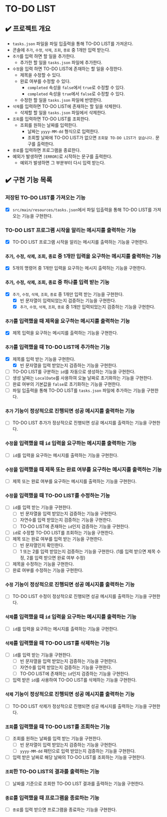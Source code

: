 # TO-DO LIST

## ✔️ 프로젝트 개요
- `tasks.json` 파일을 파일 입출력을 통해 TO-DO LIST를 가져온다.
- 콘솔에 `추가`, `수정`, `삭제`, `조회`, `종료` 중 1개만 입력 받는다.
- `추가`를 입력 하면 할 일을 추가한다.
    - 추가한 할 일을 `tasks.json` 파일에 추가한다.
- `수정`을 입력 하면 TO-DO LIST에 존재하는 할 일을 수정한다.
    - 제목을 수정할 수 있다.
    - 완료 여부를 수정할 수 있다.
        - `completed` 속성을 `false`에서 `true`로 수정할 수 있다.
        - `completed` 속성을 `true`에서 `false`로 수정할 수 있다.
    - 수정한 할 일을 `tasks.json` 파일에 반영한다.
- `삭제`를 입력하면 TO-DO LIST에 존재하는 할 일을 삭제한다.
    - 삭제할 할 일을 `tasks.json` 파일에서 삭제한다.
- `조회`를 입력하면 TO-DO LIST를 조회한다.
    - 조회를 원하는 날짜를 입력한다.
        - 날짜는 `yyyy-MM-dd` 형식으로 입력한다.
        - 조회할 날짜에 TO-DO LIST가 없으면 `조회할 TO-DO LIST가 없습니다.` 문구를 출력한다.
- `종료`를 입력하면 프로그램을 종료한다.
- 예외가 발생하면 `[ERROR]`로 시작하는 문구를 출력한다.
    - 예외가 발생하면 그 부분부터 다시 입력 받는다.

## ✔️ 구현 기능 목록

### 저장된 TO-DO LIST를 가져오는 기능
- [x] `src/main/resources/tasks.json`에서 파일 입출력을 통해 TO-DO LIST를 가져오는 기능을 구현한다.

### TO-DO LIST 프로그램 시작을 알리는 메시지를 출력하는 기능
- [x] TO-DO LIST 프로그램 시작을 알리는 메시지를 출력하는 기능을 구현한다.

### `추가`, `수정`, `삭제`, `조회`, `종료` 중 1개만 입력을 요구하는 메시지를 출력하는 기능
- [x] 5개의 명령어 중 1개만 입력을 요구하는 메시지 출력하는 기능을 구현한다.

### `추가`, `수정`, `삭제`, `조회`, `종료` 중 하나를 입력 받는 기능 
- [x] `추가`, `수정`, `삭제`, `조회`, `종료` 중 1개만 입력 받는 기능을 구현한다.
  - [x] 빈 문자열이 입력되었는지 검증하는 기능을 구현한다.
  - [x] `추가`, `수정`, `삭제`, `조회`, `종료` 중 1개만 입력되었는지 검증하는 기능을 구현한다.

### `추가`를 입력했을 때 제목을 요구하는 메시지를 출력하는 기능
- [x] 제목 입력을 요구하는 메시지를 출력하는 기능을 구현한다.

### `추가`를 입력했을 때 TO-DO LIST에 추가하는 기능
- [x] 제목를 입력 받는 기능을 구현한다.
  - [x] 빈 문자열을 입력 받았는지 검증하는 기능을 구현한다.
- [ ] TO-DO LIST를 구분하는 `id`를 자동으로 생성하는 기능을 구현한다. 
- [ ] 생성 날짜는 `LocalDate`를 사용하여 오늘 날짜로 초기화하는 기능을 구현한다.
- [ ] 완료 여부의 기본값을 `false`로 초기화하는 기능을 구현한다.
- [ ] 파일 입출력을 통해 TO-DO LIST를 `tasks.json` 파일에 추가하는 기능을 구현한다.

### `추가` 기능이 정상적으로 진행되면 성공 메시지를 출력하는 기능
- [ ] TO-DO LIST 추가가 정상적으로 진행되면 성공 메시지를 출력하는 기능을 구현한다.

### `수정`을 입력했을 때 `id` 입력을 요구하는 메시지를 출력하는 기능
- [ ] `id`를 입력을 요구하는 메시지를 출력하는 기능을 구현한다.

### `수정`을 입력했을 때 제목 또는 완료 여부를 요구하는 메시지를 출력하는 기능
- [ ] 제목 또는 완료 여부를 요구하는 메시지를 출력하는 기능을 구현한다.

### `수정`을 입력했을 때 TO-DO LIST를 수정하는 기능
- [ ] `id`를 입력 받는 기능을 구현한다.
    - [ ] 빈 문자열을 입력 받았는지 검증하는 기능을 구현한다.
    - [ ] 자연수를 입력 받았는지 검증하는 기능을 구현한다.
    - [ ] TO-DO LIST에 존재하는 `id`인지 검증하는 기능을 구현한다.
- [ ] `id`로 수정할 TO-DO LIST를 조회하는 기능을 구현한다.
- [ ] 제목 또는 완료 여부를 입력 받는 기능을 구현한다.
  - [ ] 빈 문자열인지 확인한다.
  - [ ] 1 또는 2를 입력 받았는지 검증하는 기능을 구현한다. (1를 입력 받으면 제목 수정, 2를 입력 받으면 완료 여부 수정)
- [ ] 제목을 수정하는 기능을 구현한다.
- [ ] 완료 여부를 수정하는 기능을 구현한다.

### `수정` 기능이 정상적으로 진행되면 성공 메시지를 출력하는 기능
- [ ] TO-DO LIST 수정이 정상적으로 진행되면 성공 메시지를 출력하는 기능을 구현한다.

### `삭제`를 입력했을 때 `id` 입력을 요구하는 메시지를 출력하는 기능
- [ ] `id`를 입력을 요구하는 메시지를 출력하는 기능을 구현한다.

### `삭제`를 입력했을 때 TO-DO LIST를 삭제하는 기능
- [ ] `id`를 입력 받는 기능을 구현한다.
  - [ ] 빈 문자열을 입력 받았는지 검증하는 기능을 구현한다.
  - [ ] 자연수를 입력 받았는지 검증하는 기능을 구현한다.
  - [ ] TO-DO LIST에 존재하는 `id`인지 검증하는 기능을 구현한다.
- [ ] 입력 받은 `id`를 사용하여 TO-DO LIST를 삭제하는 기능을 구현한다.

### `삭제` 기능이 정상적으로 진행되면 성공 메시지를 출력하는 기능
- [ ] TO-DO LIST 삭제가 정상적으로 진행되면 성공 메시지를 출력하는 기능을 구현한다.

### `조회`를 입력했을 때 TO-DO LIST를 조회하는 기능
- [ ] 조회를 원하는 날짜를 입력 받는 기능을 구현한다.
  - [ ] 빈 문자열이 입력 받았는지 검증하는 기능을 구현한다.
  - [ ] `yyyy-MM-dd` 패턴으로 입력 받았는지 검증하는 기능을 구현한다.
- [ ] 입력 받은 날짜로 해당 날짜의 TO-DO LIST를 조회하는 기능을 구현한다.

### `조회`한 TO-DO LIST의 결과를 출력하는 기능
- [ ] 날짜를 기준으로 조회한 TO-DO LIST 결과를 출력하는 기능을 구현한다.

### `종료`를 입력했을 때 프로그램을 종료하는 기능
- [ ] `종료`를 입력 받으면 프로그램을 종료하는 기능을 구현한다.
